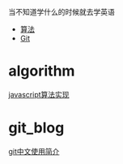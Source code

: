 当不知道学什么的时候就去学英语

  - [算法](#algorithm)
  - [Git](#git_blog)


# algorithm
[javascript算法实现](https://github.com/mgechev/javascript-algorithms)
# git_blog
[git中文使用简介](https://github.com/geeeeeeeeek/git-recipes/wiki)

